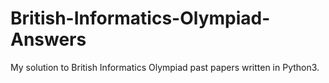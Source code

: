 # British-Informatics-Olympiad-Answers
My solution to British Informatics Olympiad past papers written in Python3.
